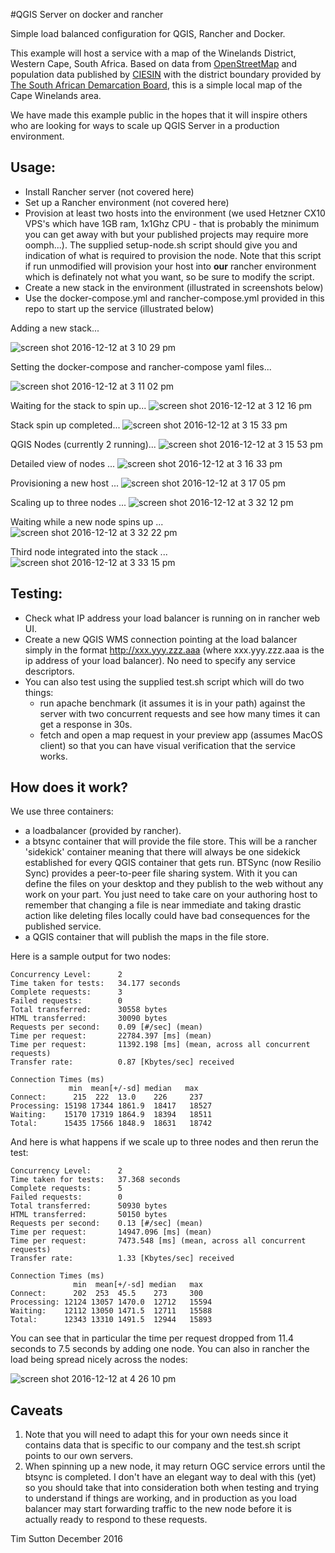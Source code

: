 #QGIS Server on docker and rancher

Simple load balanced configuration for QGIS, Rancher and Docker.

This example will host a service with a map of the Winelands District, Western
Cape, South Africa.  Based on data from [OpenStreetMap](openstreetmap.org) and
population data published by [CIESIN](https://ciesin.columbia.edu/data/hrsl/)
with the district boundary provided by [The South African Demarcation
Board](http://www.demarcation.org.za), this is a simple local map of the Cape
Winelands area.

We have made this example public in the hopes that it will inspire others
who are looking for ways to scale up QGIS Server in a production environment.

## Usage:

* Install Rancher server (not covered here)
* Set up a Rancher environment (not covered here)
* Provision at least two hosts into the environment (we used Hetzner CX10 VPS's
  which have 1GB ram, 1x1Ghz CPU - that is probably the minimum you can get away
  with but your published projects may require more oomph...). The supplied
  setup-node.sh script should give you and indication of what is required to
  provision the node. Note that this script if run unmodified will provision your
  host into **our** rancher environment which is definately not what you want, so
  be sure to modify the script.
* Create a new stack in the environment (illustrated in screenshots below)
* Use the docker-compose.yml and rancher-compose.yml provided in this repo to
  start up the service (illustrated below)
  
  
Adding a new stack...

![screen shot 2016-12-12 at 3 10 29 pm](https://cloud.githubusercontent.com/assets/178003/21100546/55107158-c07d-11e6-841c-ffca92b583c9.png)

Setting the docker-compose and rancher-compose yaml files...

![screen shot 2016-12-12 at 3 11 02 pm](https://cloud.githubusercontent.com/assets/178003/21100547/57e910ce-c07d-11e6-9645-4379435e5724.png)

Waiting for the stack to spin up...
![screen shot 2016-12-12 at 3 12 16 pm](https://cloud.githubusercontent.com/assets/178003/21100561/6d93197e-c07d-11e6-968a-d86fecaa9a3b.png)


Stack spin up completed...
![screen shot 2016-12-12 at 3 15 33 pm](https://cloud.githubusercontent.com/assets/178003/21101144/6d00028a-c080-11e6-9457-3757fea16b6d.png)


QGIS Nodes (currently 2 running)...
![screen shot 2016-12-12 at 3 15 53 pm](https://cloud.githubusercontent.com/assets/178003/21101148/7431a0ea-c080-11e6-89de-edaba6d9a6e1.png)

Detailed view of nodes ...
![screen shot 2016-12-12 at 3 16 33 pm](https://cloud.githubusercontent.com/assets/178003/21101209/b992c4c0-c080-11e6-9541-344446dea3c4.png)


Provisioning a new host ...
![screen shot 2016-12-12 at 3 17 05 pm](https://cloud.githubusercontent.com/assets/178003/21101216/c2d35ce8-c080-11e6-9845-ad4342f80bd7.png)


Scaling up to three nodes ...
![screen shot 2016-12-12 at 3 32 12 pm](https://cloud.githubusercontent.com/assets/178003/21101224/c886bfe0-c080-11e6-884a-a7db06a6d35b.png)

Waiting while a new node spins up ...
![screen shot 2016-12-12 at 3 32 22 pm](https://cloud.githubusercontent.com/assets/178003/21101232/cd3fe534-c080-11e6-9f63-020d6e5f47d7.png)

Third node integrated into the stack ...
![screen shot 2016-12-12 at 3 33 15 pm](https://cloud.githubusercontent.com/assets/178003/21101236/d4746d0c-c080-11e6-9578-c94ee9402a92.png)



## Testing:

* Check what IP address your load balancer is running on in rancher web UI.
* Create a new QGIS WMS connection pointing at the load balancer simply in the
  format http://xxx.yyy.zzz.aaa (where xxx.yyy.zzz.aaa is the ip address of your
  load balancer). No need to specify any service descriptors.
* You can also test using the supplied test.sh script which will do two things:
  * run apache benchmark (it assumes it is in your path) against the server
    with two concurrent requests and see how many times it can get a response in
    30s.
  * fetch and open a map request in your preview app (assumes MacOS client) so
    that you can have visual verification that the service works.
 
## How does it work?

We use three containers:

* a loadbalancer (provided by rancher).
* a btsync container that will provide the file store. This will be a rancher
  'sidekick' container meaning that there will always be one sidekick established
  for every QGIS container that gets run. BTSync (now Resilio Sync) provides a
  peer-to-peer file sharing system. With it you can define the files on your
  desktop and they publish to the web without any work on your part. You just
  need to take care on your authoring host to remember that changing a file is
  near immediate and taking drastic action like deleting files locally could have
  bad consequences for the published service. 
* a QGIS container that will publish the maps in the file store.

 Here is a sample output for two nodes:
 
 ```
 Concurrency Level:      2
Time taken for tests:   34.177 seconds
Complete requests:      3
Failed requests:        0
Total transferred:      30558 bytes
HTML transferred:       30090 bytes
Requests per second:    0.09 [#/sec] (mean)
Time per request:       22784.397 [ms] (mean)
Time per request:       11392.198 [ms] (mean, across all concurrent requests)
Transfer rate:          0.87 [Kbytes/sec] received

Connection Times (ms)
              min  mean[+/-sd] median   max
Connect:      215  222  13.0    226     237
Processing: 15198 17344 1861.9  18417   18527
Waiting:    15170 17319 1864.9  18394   18511
Total:      15435 17566 1848.9  18631   18742
```

And here is what happens if we scale up to three nodes and then rerun the test:

```
Concurrency Level:      2
Time taken for tests:   37.368 seconds
Complete requests:      5
Failed requests:        0
Total transferred:      50930 bytes
HTML transferred:       50150 bytes
Requests per second:    0.13 [#/sec] (mean)
Time per request:       14947.096 [ms] (mean)
Time per request:       7473.548 [ms] (mean, across all concurrent requests)
Transfer rate:          1.33 [Kbytes/sec] received

Connection Times (ms)
              min  mean[+/-sd] median   max
Connect:      202  253  45.5    273     300
Processing: 12124 13057 1470.0  12712   15594
Waiting:    12112 13050 1471.5  12711   15588
Total:      12343 13310 1491.5  12944   15893
```

You can see that in particular the time per request dropped from 11.4 seconds 
to 7.5 seconds by adding one node. You can also in rancher the load being 
spread nicely across the nodes:

![screen shot 2016-12-12 at 4 26 10 pm](https://cloud.githubusercontent.com/assets/178003/21102952/0f1a8c0e-c089-11e6-8076-77dcbd8f8159.png)

## Caveats

1. Note that you will need to adapt this for your own needs since it contains
  data that is specific to our company and the test.sh script points to our own
  servers.
1. When spinning up a new node, it may return OGC service errors until the btsync 
  is completed. I don't have an elegant way to deal with this (yet) so you should 
  take that into consideration both when testing and trying to understand if things 
  are working, and in production as you load balancer may start forwarding traffic 
  to the new node before it is actually ready to respond to these requests.


Tim Sutton
December 2016
